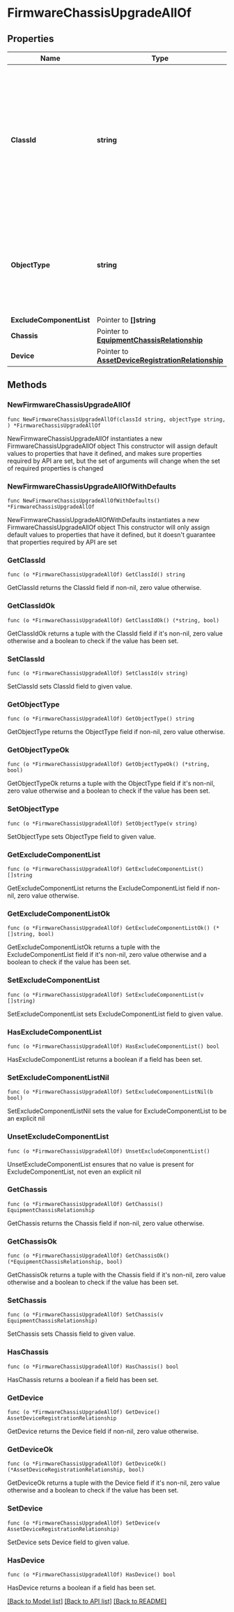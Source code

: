 # FirmwareChassisUpgradeAllOf

## Properties

Name | Type | Description | Notes
------------ | ------------- | ------------- | -------------
**ClassId** | **string** | The fully-qualified name of the instantiated, concrete type. This property is used as a discriminator to identify the type of the payload when marshaling and unmarshaling data. | [default to "firmware.ChassisUpgrade"]
**ObjectType** | **string** | The fully-qualified name of the instantiated, concrete type. The value should be the same as the &#39;ClassId&#39; property. | [default to "firmware.ChassisUpgrade"]
**ExcludeComponentList** | Pointer to **[]string** |  | [optional] 
**Chassis** | Pointer to [**EquipmentChassisRelationship**](EquipmentChassisRelationship.md) |  | [optional] 
**Device** | Pointer to [**AssetDeviceRegistrationRelationship**](AssetDeviceRegistrationRelationship.md) |  | [optional] 

## Methods

### NewFirmwareChassisUpgradeAllOf

`func NewFirmwareChassisUpgradeAllOf(classId string, objectType string, ) *FirmwareChassisUpgradeAllOf`

NewFirmwareChassisUpgradeAllOf instantiates a new FirmwareChassisUpgradeAllOf object
This constructor will assign default values to properties that have it defined,
and makes sure properties required by API are set, but the set of arguments
will change when the set of required properties is changed

### NewFirmwareChassisUpgradeAllOfWithDefaults

`func NewFirmwareChassisUpgradeAllOfWithDefaults() *FirmwareChassisUpgradeAllOf`

NewFirmwareChassisUpgradeAllOfWithDefaults instantiates a new FirmwareChassisUpgradeAllOf object
This constructor will only assign default values to properties that have it defined,
but it doesn't guarantee that properties required by API are set

### GetClassId

`func (o *FirmwareChassisUpgradeAllOf) GetClassId() string`

GetClassId returns the ClassId field if non-nil, zero value otherwise.

### GetClassIdOk

`func (o *FirmwareChassisUpgradeAllOf) GetClassIdOk() (*string, bool)`

GetClassIdOk returns a tuple with the ClassId field if it's non-nil, zero value otherwise
and a boolean to check if the value has been set.

### SetClassId

`func (o *FirmwareChassisUpgradeAllOf) SetClassId(v string)`

SetClassId sets ClassId field to given value.


### GetObjectType

`func (o *FirmwareChassisUpgradeAllOf) GetObjectType() string`

GetObjectType returns the ObjectType field if non-nil, zero value otherwise.

### GetObjectTypeOk

`func (o *FirmwareChassisUpgradeAllOf) GetObjectTypeOk() (*string, bool)`

GetObjectTypeOk returns a tuple with the ObjectType field if it's non-nil, zero value otherwise
and a boolean to check if the value has been set.

### SetObjectType

`func (o *FirmwareChassisUpgradeAllOf) SetObjectType(v string)`

SetObjectType sets ObjectType field to given value.


### GetExcludeComponentList

`func (o *FirmwareChassisUpgradeAllOf) GetExcludeComponentList() []string`

GetExcludeComponentList returns the ExcludeComponentList field if non-nil, zero value otherwise.

### GetExcludeComponentListOk

`func (o *FirmwareChassisUpgradeAllOf) GetExcludeComponentListOk() (*[]string, bool)`

GetExcludeComponentListOk returns a tuple with the ExcludeComponentList field if it's non-nil, zero value otherwise
and a boolean to check if the value has been set.

### SetExcludeComponentList

`func (o *FirmwareChassisUpgradeAllOf) SetExcludeComponentList(v []string)`

SetExcludeComponentList sets ExcludeComponentList field to given value.

### HasExcludeComponentList

`func (o *FirmwareChassisUpgradeAllOf) HasExcludeComponentList() bool`

HasExcludeComponentList returns a boolean if a field has been set.

### SetExcludeComponentListNil

`func (o *FirmwareChassisUpgradeAllOf) SetExcludeComponentListNil(b bool)`

 SetExcludeComponentListNil sets the value for ExcludeComponentList to be an explicit nil

### UnsetExcludeComponentList
`func (o *FirmwareChassisUpgradeAllOf) UnsetExcludeComponentList()`

UnsetExcludeComponentList ensures that no value is present for ExcludeComponentList, not even an explicit nil
### GetChassis

`func (o *FirmwareChassisUpgradeAllOf) GetChassis() EquipmentChassisRelationship`

GetChassis returns the Chassis field if non-nil, zero value otherwise.

### GetChassisOk

`func (o *FirmwareChassisUpgradeAllOf) GetChassisOk() (*EquipmentChassisRelationship, bool)`

GetChassisOk returns a tuple with the Chassis field if it's non-nil, zero value otherwise
and a boolean to check if the value has been set.

### SetChassis

`func (o *FirmwareChassisUpgradeAllOf) SetChassis(v EquipmentChassisRelationship)`

SetChassis sets Chassis field to given value.

### HasChassis

`func (o *FirmwareChassisUpgradeAllOf) HasChassis() bool`

HasChassis returns a boolean if a field has been set.

### GetDevice

`func (o *FirmwareChassisUpgradeAllOf) GetDevice() AssetDeviceRegistrationRelationship`

GetDevice returns the Device field if non-nil, zero value otherwise.

### GetDeviceOk

`func (o *FirmwareChassisUpgradeAllOf) GetDeviceOk() (*AssetDeviceRegistrationRelationship, bool)`

GetDeviceOk returns a tuple with the Device field if it's non-nil, zero value otherwise
and a boolean to check if the value has been set.

### SetDevice

`func (o *FirmwareChassisUpgradeAllOf) SetDevice(v AssetDeviceRegistrationRelationship)`

SetDevice sets Device field to given value.

### HasDevice

`func (o *FirmwareChassisUpgradeAllOf) HasDevice() bool`

HasDevice returns a boolean if a field has been set.


[[Back to Model list]](../README.md#documentation-for-models) [[Back to API list]](../README.md#documentation-for-api-endpoints) [[Back to README]](../README.md)


